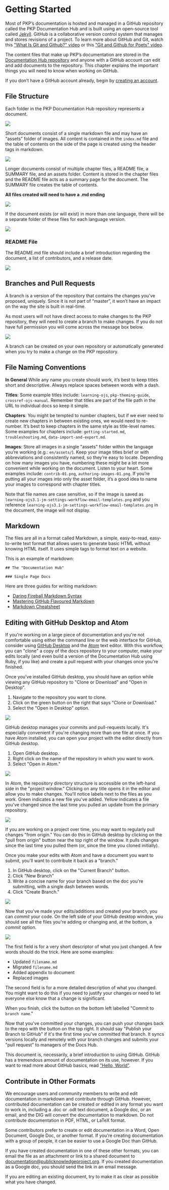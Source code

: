 # Getting Started

Most of PKP’s documentation is hosted and managed in a GitHub repository called the PKP Documentation Hub and is built using an open-source tool called [Jekyll](https://jekyllrb.com/). GitHub is a collaborative version control system that manages and stores revisions of a project. To learn more about GitHub and Git, watch this ["What Is Git and Github?" video](https://www.youtube.com/watch?v=uUuTYDg9XoI) or this ["Git and Github for Poets" video](https://www.youtube.com/playlist?list=PLRqwX-V7Uu6ZF9C0YMKuns9sLDzK6zoiV).

The content files that make up PKP’s documentation are stored in the [Documentation Hub repository](https://github.com/pkp/pkp-docs) and anyone with a GitHub account can edit and add documents to the repository. This chapter explains the important things you will need to know when working on GitHub.

If you don’t have a GitHub account already, begin by [creating an account](https://github.com/join?source=header-home).

## File Structure

Each folder in the PKP Documentation Hub repository represents a document.

![](./assets/Github-dash.png)

Short documents consist of a single markdown file and may have an “assets” folder of images. All content is contained in the `index.md` file and the table of contents on the side of the page is created using the header tags in markdown.

![](./assets/index-file.png)

Longer documents consist of multiple chapter files, a README file, a SUMMARY file, and an assets folder. Content is stored in the chapter files and the README file acts as a summary page for the document. The SUMMARY file creates the table of contents.

**All files created will need to have a .md ending**

![](./assets/Github-dash-2.png)

If the document exists (or will exist) in more than one language, there will be a separate folder of these files for each language version.

![](./assets/Github-dash-lang.png)

### README File

The README.md file should include a brief introduction regarding the document, a list of contributors, and a release date.

![](./assets/Github-readme.png)

## Branches and Pull Requests

A branch is a version of the repository that contains the changes you’ve proposed, uniquely. Since it is not part of “master”, it won’t have an impact on the way the site is built in real-time.

As most users will not have direct access to make changes to the PKP repository, they will need to create a branch to make changes. If you do not have full permission you will come across the message box below.

![](./assets/Github-notice.png)

A branch can be created on your own repository or automatically generated when you try to make a change on the PKP repository.

## File Naming Conventions

**In General** While any name you create should work, it’s best to keep titles short and descriptive. Always replace spaces between words with a dash.

**Titles**: Some example titles include: `learning-ojs`, `pkp-theming-guide`, `crossref-ojs-manual`. Remember that titles are part of the file path in the URL to individual docs so keep it simple.

**Chapters**:  You might be tempted to number chapters, but if we ever need to create new chapters in between existing ones, we would need to re-number. It’s best to keep chapters in the same style as title-level names. Some examples for chapters include: `getting-started.md`, `troubleshooting.md`, `data-import-and-export.md`.

**Images**: Store all images in a single "assets" folder within the language you’re working (e.g.: `en/assets/`). Keep your image titles brief or with abbreviations and consistently named, so they’re easy to locate. Depending on how many images you have, numbering these might be a lot more convenient while working on the document. Listen to your heart. Some examples include: `contrib-01.png`, `authoring-images-01.png`. If you’re putting all your images into only the asset folder, it’s a good idea to name your images to correspond with chapter titles.

Note that file names are case sensitive, so if the image is saved as `learning-ojs3.1-jm-settings-workflow-email-templates.png` and you reference `learning-ojs3.1-jm-settings-workflow-email-templates.png` in the document, the image will not display.

## Markdown

The files are all in a format called Markdown, a simple, easy-to-read, easy-to-write text format that allows users to generate basic HTML without knowing HTML itself. It uses simple tags to format text on a website.

This is an example of markdown:

```
## The "Documentation Hub"

### Single Page Docs
```

Here are three guides for writing markdown:

- [Daring Fireball Markdown Syntax](https://daringfireball.net/projects/markdown/syntax)
- [Mastering GitHub Flavoured Markdown](https://guides.github.com/features/mastering-markdown/)
- [Markdown Cheatsheet](https://github.com/adam-p/markdown-here/wiki/Markdown-Cheatsheet)

## Editing with GitHub Desktop and Atom

If you're working on a large piece of documentation and you're not comfortable using either the command line or the web interface for GitHub, consider using [GitHub Desktop](https://desktop.github.com/) and the [Atom](https://atom.io/) text editor. With this workflow, you can "clone" a copy of the docs repository to your computer, make your edits locally (and even build a version of the Documentation Hub using Ruby, if you like) and create a pull request with your changes once you're finished.

Once you've installed GitHub desktop, you should have an option while viewing any GitHub repository to "Clone or Download" and "Open in Desktop".

1. Navigate to the repository you want to clone.
2. Click on the green button on the right that says "Clone or Download."
3. Select the "Open in Desktop" option.

![](./assets/contrib-04.gif)

GitHub desktop manages your commits and pull-requests locally. It's especially convenient if you're changing more than one file at once. If you have Atom installed, you can open your project with the editor directly from GitHub desktop.

1. Open GitHub desktop.
2. Right click on the name of the repository in which you want to work.
3. Select "Open in Atom."

![](./assets/contrib-05.gif)

In Atom, the repository directory structure is accessible on the left-hand side in the "project window." Clicking on any title opens it in the editor and allow you to make changes. You'll notice labels next to the files as you work. Green indicates a new file you've added. Yellow indicates a file you've changed since the last time you pulled an update from the primary repository.

![](./assets/contrib-06.png)

If you are working on a project over time, you may want to regularly pull changes "from origin." You can do this in GitHub desktop by clicking on the "pull from origin" button near the top right of the window. It pulls changes since the last time you pulled them (or, since the time you cloned initially).

Once you make your edits with Atom and have a document you want to submit, you'll want to contribute it back as a "branch."

1. In GitHub desktop, click on the "Current Branch" button.
2. Click "New Branch"
3. Write a concise name for your branch based on the doc you're submitting, with a single dash between words.
4. Click "Create Branch."

![](./assets/contrib-07.gif)

Now that you've made your edits/additions and created your branch, you can _commit_ your code. On the left side of your GitHub desktop window, you should see all the files you're adding or changing and, at the bottom, a _commit_ option.

![](./assets/contrib-08.png)

The first field is for a very short descriptor of what you just changed. A few words should do the trick. Here are some examples:

- Updated `filename.md`
- Migrated `filename.md`
- Added appendix to document
- Replaced images

The second field is for a more detailed description of what you changed. You might want to do this if you need to justify your changes or need to let everyone else know that a change is significant.

When you finish, click the button on the bottom left labelled "Commit to `branch name`."

Now that you've committed your changes, you can push your changes back to the repo with the button on the top right. It should say "Publish your Branch to GitHub" if it's the first time you've committed that branch. It syncs versions locally and remotely with your branch changes and submits your "pull request" to managers of the Docs Hub.

This document is, necessarily, a brief introduction to using GitHub. GitHub has a tremendous amount of documentation on its use, however. If you want to read more about GitHub basics, read ["Hello, World"](https://guides.github.com/activities/hello-world/).

<!---
Include this in internal Documentation Procedures instead
## Modify cards and site layout

Please read [Orientation to file structure](./README.md#orientation-to-file-structure) for guidance on how to configure the layout of the documentation hub. It is recommended that edits in this space be cleared via Git Issue or pull request.
--->

## Contribute in Other Formats

We encourage users and community members to write and edit documentation in markdown and contribute through GitHub. However, contributed documentation can be created or edited in any format you want to work in, including a .doc or .odt text document, a Google doc, or an email, and the DIG will convert the documentation to markdown. Do not contribute documentation in PDF, HTML, or LaTeX format.

Some contributors prefer to create or edit documentation in a Word, Open Document, Google Doc, or another format. If you’re creating documentation with a group of people, it can be easier to use a Google Doc than GitHub.

If you have created documentation in one of these other formats, you can email the file as an attachment or link to a shared document to documentation@publicknowledgeproject.org. If you created documentation as a Google doc, you should send the link in an email message.

If you are editing an existing document, try to make it as clear as possible what you have changed.
